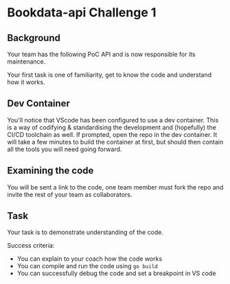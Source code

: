 # Bookdata-api Challenge 1

## Background

Your team has the following PoC API and is now responsible for its maintenance.

Your first task is one of familiarity, get to know the code and understand how it works.

## Dev Container

You'll notice that VScode has been configured to use a dev container.
This is a way of codifying & standardising the development and (hopefully) the CI/CD toolchain as well. If prompted, open the repo in the dev container. It will take a few minutes to build the container at first, but should then contain all the tools you will need going forward.

## Examining the code

You will be sent a link to the code, one team member must fork the repo and invite the rest of your team as collaborators.

## Task

Your task is to demonstrate understanding of the code.

Success criteria:

* You can explain to your coach how the code works
* You can compile and run the code using ```go build```
* You can successfully debug the code and set a breakpoint in VS code
